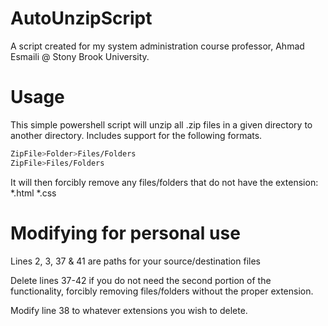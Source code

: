 # AutoUnzipScript
A script created for my system administration course professor, Ahmad Esmaili @ Stony Brook University.

# Usage
This simple powershell script will unzip all .zip files in a given directory to another directory.
Includes support for the following formats.
```css
ZipFile>Folder>Files/Folders
ZipFile>Files/Folders
```

It will then forcibly remove any files/folders that do not have the extension:
*.html *.css

# Modifying for personal use
Lines 2, 3, 37 & 41 are paths for your source/destination files

Delete lines 37-42 if you do not need the second portion of the functionality, forcibly removing files/folders without the proper extension.

Modify line 38 to whatever extensions you wish to delete.
